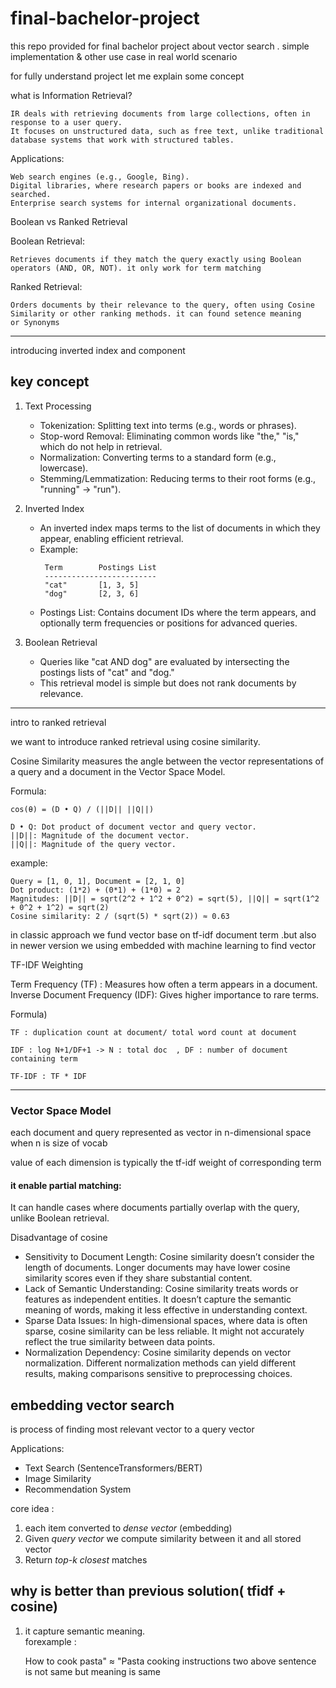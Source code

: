 # final-bachelor-project
this repo provided for final bachelor project about vector search . simple implementation &amp; other use case in real world scenario


for fully understand project let me explain some concept

what is Information Retrieval?

    IR deals with retrieving documents from large collections, often in response to a user query.
    It focuses on unstructured data, such as free text, unlike traditional database systems that work with structured tables.


Applications:
    
    Web search engines (e.g., Google, Bing).
    Digital libraries, where research papers or books are indexed and searched.
    Enterprise search systems for internal organizational documents.


Boolean vs Ranked Retrieval

Boolean Retrieval: 

    Retrieves documents if they match the query exactly using Boolean operators (AND, OR, NOT). it only work for term matching

Ranked Retrieval:
    
    Orders documents by their relevance to the query, often using Cosine Similarity or other ranking methods. it can found setence meaning
    or Synonyms


--------------------------------------------------------------

introducing inverted index and component

## key concept

1. Text Processing
    <ul>
    <li>Tokenization: Splitting text into terms (e.g., words or phrases).</li>
    <li>Stop-word Removal: Eliminating common words like "the," "is," which do not help in retrieval.
    </li>
    <li>Normalization: Converting terms to a standard form (e.g., lowercase).
    </li>
    <li>Stemming/Lemmatization: Reducing terms to their root forms (e.g., "running" → "run").
    </li>
    </ul>



2. Inverted Index
    <ul>
    <li>An inverted index maps terms to the list of documents in which they appear, enabling efficient retrieval.</li>
    <li>Example:
   
        Term        Postings List
        -------------------------
        "cat"       [1, 3, 5]
        "dog"       [2, 3, 6]
    </li>
    <li>Postings List: Contains document IDs where the term appears, and optionally term frequencies or positions for advanced queries.
    </li>

    </ul>

3. Boolean Retrieval
    <ul>
    <li>Queries like "cat AND dog" are evaluated by intersecting the postings lists of "cat" and "dog."</li>
    <li>This retrieval model is simple but does not rank documents by relevance.</li>
   </ul>


---------------------------------------------------------------------------------------

intro to ranked retrieval

we want to introduce ranked retrieval using cosine similarity.

Cosine Similarity measures the angle between the vector representations of a query and a document in the Vector Space Model.

Formula:
    
    cos(θ) = (D • Q) / (||D|| ||Q||)

    D • Q: Dot product of document vector and query vector.
    ||D||: Magnitude of the document vector.
    ||Q||: Magnitude of the query vector.

example:
    
    Query = [1, 0, 1], Document = [2, 1, 0]
    Dot product: (1*2) + (0*1) + (1*0) = 2
    Magnitudes: ||D|| = sqrt(2^2 + 1^2 + 0^2) = sqrt(5), ||Q|| = sqrt(1^2 + 0^2 + 1^2) = sqrt(2)
    Cosine similarity: 2 / (sqrt(5) * sqrt(2)) ≈ 0.63

in classic approach we fund vector base on tf-idf document term .but also in newer version we using embedded with machine learning to find vector

TF-IDF Weighting

Term Frequency (TF) : Measures how often a term appears in a document. <br/>
Inverse Document Frequency (IDF): Gives higher importance to rare terms.

Formula)

    TF : duplication count at document/ total word count at document
    
    IDF : log N+1/DF+1 -> N : total doc  , DF : number of document containing term
    
    TF-IDF : TF * IDF


-----------------------------------------------------------------------------------

### Vector Space Model

each document and query represented as vector in n-dimensional space when n is size of vocab

value of each dimension is typically the tf-idf weight of corresponding term

#### it enable partial matching: <br/>
It can handle cases where documents partially overlap with the query, unlike Boolean retrieval.


Disadvantage of cosine

<ul>
<li>Sensitivity to Document Length: Cosine similarity doesn’t consider the length of documents. Longer documents may have lower cosine similarity scores even if they share substantial content.
</li>
<li>Lack of Semantic Understanding: Cosine similarity treats words or features as independent entities. It doesn’t capture the semantic meaning of words, making it less effective in understanding context.
</li>
<li>Sparse Data Issues: In high-dimensional spaces, where data is often sparse, cosine similarity can be less reliable. It might not accurately reflect the true similarity between data points.
</li>
<li>Normalization Dependency: Cosine similarity depends on vector normalization. Different normalization methods can yield different results, making comparisons sensitive to preprocessing choices.
</li>

</ul>


## embedding vector search

is process of finding most relevant vector to a query vector 

Applications:
<ul>
<li>Text Search (SentenceTransformers/BERT)</li>
<li>Image Similarity</li>
<li>Recommendation System</li>
</ul>

core idea : 

1. each item converted to <em>dense vector</em> (embedding)
2. Given <em>query vector</em> we compute similarity between it and all stored vector
3. Return <em>top-k closest</em> matches


## why is better than previous solution( tfidf + cosine)

1. it capture semantic meaning. <br/> forexample :


      How to cook pasta" ≈ "Pasta cooking instructions
      two above sentence is not same but meaning is same

      


   
